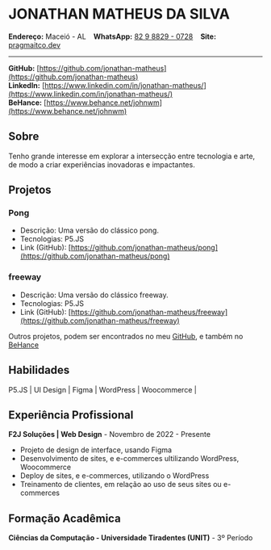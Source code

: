 # JONATHAN MATHEUS DA SILVA
**Endereço:** Maceió - AL &ensp; **WhatsApp:** [82 9 8829 - 0728](https://api.whatsapp.com/send/?phone=5582988290728) &ensp; **Site:** [pragmaitco.dev](https://pragmatico.dev/)

---

**GitHub:** [https://github.com/jonathan-matheus](https://github.com/jonathan-matheus)<br> 
**LinkedIn:** [https://www.linkedin.com/in/jonathan-matheus/](https://www.linkedin.com/in/jonathan-matheus/) <br>
**BeHance:** [https://www.behance.net/johnwm](https://www.behance.net/johnwm)

## Sobre
Tenho grande interesse em explorar a intersecção entre tecnologia e arte, de modo a criar experiências inovadoras e impactantes. 

## Projetos
### Pong
- Descrição: Uma versão do clássico pong.
- Tecnologias: P5.JS
- Link (GitHub): [https://github.com/jonathan-matheus/pong](https://github.com/jonathan-matheus/pong) 

### freeway
- Descrição: Uma versão do clássico freeway.
- Tecnologias: P5.JS
- Link (GitHub): [https://github.com/jonathan-matheus/freeway](https://github.com/jonathan-matheus/freeway)

Outros projetos, podem ser encontrados no meu [GitHub](https://github.com/jonathan-matheus), e também no [BeHance](https://www.behance.net/johnwm)   

## Habilidades
P5.JS | UI Design | Figma | WordPress | Woocommerce | 

## Experiência Profissional
**F2J Soluções | Web Design** - Novembro de 2022 - Presente
- Projeto de design de interface, usando Figma
- Desenvolvimento de sites, e e-commerces ultilizando WordPress, Woocommerce
- Deploy de sites, e e-commerces, utilizando o WordPress
- Treinamento de clientes, em relação ao uso de seus sites ou e-commerces

## Formação Acadêmica
**Ciências da Computação - Universidade Tiradentes (UNIT)** - 3º Período
